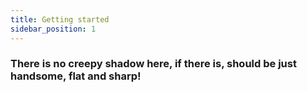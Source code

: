 ```yaml
---
title: Getting started
sidebar_position: 1
---
```


### There is no creepy shadow here, if there is, should be just **handsome**, **flat** and **sharp**!​
